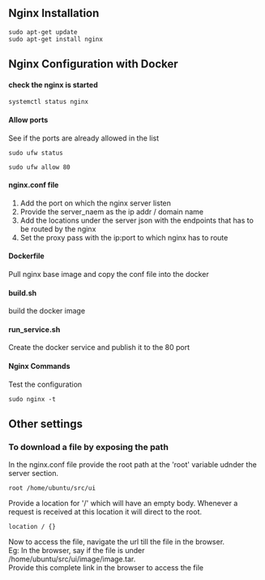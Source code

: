 ## Nginx Installation
```
sudo apt-get update
sudo apt-get install nginx
```

## Nginx Configuration with Docker

#### check the nginx is started
```
systemctl status nginx
```

#### Allow ports

See if the ports are already allowed in the list  
```
sudo ufw status
```

```
sudo ufw allow 80
```

#### nginx.conf file
1. Add the port on which the nginx server listen  
2. Provide the server_naem as the ip addr / domain name  
3. Add the locations under the server json with the endpoints that has to be routed by the nginx  
4. Set the proxy pass with the ip:port to which nginx has to route  

#### Dockerfile
Pull nginx base image and copy the conf file into the docker  

#### build.sh
build the docker image

#### run_service.sh
Create the docker service and publish it to the 80 port

#### Nginx Commands

Test the configuration
```
sudo nginx -t
```

## Other settings
### To download a file by exposing the path 
In the nginx.conf file provide the root path at the 'root' variable udnder the server section.  
```
root /home/ubuntu/src/ui
```

Provide a location for '/' which will have an empty body. Whenever a request is received at this location it will direct to the root.  
```
location / {}
```

Now to access the file, navigate the url till the file in the browser.  
Eg: In the browser, say if the file is under /home/ubuntu/src/ui/image/image.tar.  
Provide this complete link in the browser to access the file